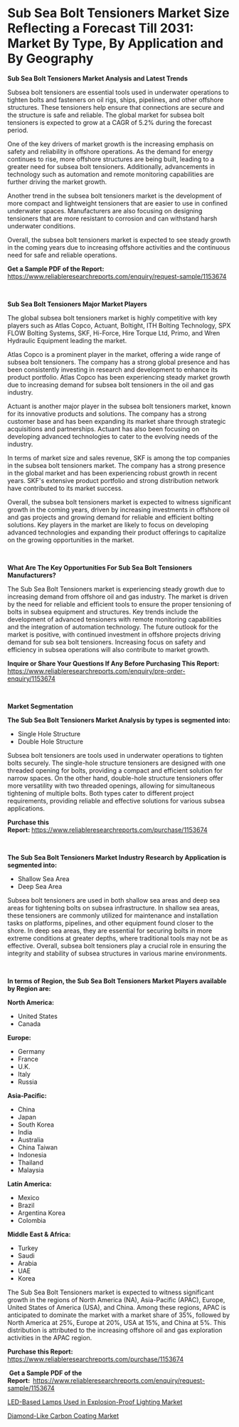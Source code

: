 <p><h1>Sub Sea Bolt Tensioners Market Size Reflecting a Forecast Till 2031: Market By Type, By Application and By Geography</h1></p><p><strong>Sub Sea Bolt Tensioners Market Analysis and Latest Trends</strong></p>
<p><p>Subsea bolt tensioners are essential tools used in underwater operations to tighten bolts and fasteners on oil rigs, ships, pipelines, and other offshore structures. These tensioners help ensure that connections are secure and the structure is safe and reliable. The global market for subsea bolt tensioners is expected to grow at a CAGR of 5.2% during the forecast period. </p><p>One of the key drivers of market growth is the increasing emphasis on safety and reliability in offshore operations. As the demand for energy continues to rise, more offshore structures are being built, leading to a greater need for subsea bolt tensioners. Additionally, advancements in technology such as automation and remote monitoring capabilities are further driving the market growth.</p><p>Another trend in the subsea bolt tensioners market is the development of more compact and lightweight tensioners that are easier to use in confined underwater spaces. Manufacturers are also focusing on designing tensioners that are more resistant to corrosion and can withstand harsh underwater conditions.</p><p>Overall, the subsea bolt tensioners market is expected to see steady growth in the coming years due to increasing offshore activities and the continuous need for safe and reliable operations.</p></p>
<p><strong>Get a Sample PDF of the Report:&nbsp;</strong> <a href="https://www.reliableresearchreports.com/enquiry/request-sample/1153674">https://www.reliableresearchreports.com/enquiry/request-sample/1153674</a></p>
<p>&nbsp;</p>
<p><strong>Sub Sea Bolt Tensioners Major Market Players</strong></p>
<p><p>The global subsea bolt tensioners market is highly competitive with key players such as Atlas Copco, Actuant, Boltight, ITH Bolting Technology, SPX FLOW Bolting Systems, SKF, Hi-Force, Hire Torque Ltd, Primo, and Wren Hydraulic Equipment leading the market.</p><p>Atlas Copco is a prominent player in the market, offering a wide range of subsea bolt tensioners. The company has a strong global presence and has been consistently investing in research and development to enhance its product portfolio. Atlas Copco has been experiencing steady market growth due to increasing demand for subsea bolt tensioners in the oil and gas industry.</p><p>Actuant is another major player in the subsea bolt tensioners market, known for its innovative products and solutions. The company has a strong customer base and has been expanding its market share through strategic acquisitions and partnerships. Actuant has also been focusing on developing advanced technologies to cater to the evolving needs of the industry.</p><p>In terms of market size and sales revenue, SKF is among the top companies in the subsea bolt tensioners market. The company has a strong presence in the global market and has been experiencing robust growth in recent years. SKF's extensive product portfolio and strong distribution network have contributed to its market success.</p><p>Overall, the subsea bolt tensioners market is expected to witness significant growth in the coming years, driven by increasing investments in offshore oil and gas projects and growing demand for reliable and efficient bolting solutions. Key players in the market are likely to focus on developing advanced technologies and expanding their product offerings to capitalize on the growing opportunities in the market.</p></p>
<p>&nbsp;</p>
<p><strong>What Are The Key Opportunities For Sub Sea Bolt Tensioners Manufacturers?</strong></p>
<p><p>The Sub Sea Bolt Tensioners market is experiencing steady growth due to increasing demand from offshore oil and gas industry. The market is driven by the need for reliable and efficient tools to ensure the proper tensioning of bolts in subsea equipment and structures. Key trends include the development of advanced tensioners with remote monitoring capabilities and the integration of automation technology. The future outlook for the market is positive, with continued investment in offshore projects driving demand for sub sea bolt tensioners. Increasing focus on safety and efficiency in subsea operations will also contribute to market growth.</p></p>
<p><strong>Inquire or Share Your Questions If Any Before Purchasing This Report:</strong> <a href="https://www.reliableresearchreports.com/enquiry/pre-order-enquiry/1153674">https://www.reliableresearchreports.com/enquiry/pre-order-enquiry/1153674</a></p>
<p>&nbsp;</p>
<p><strong>Market Segmentation</strong></p>
<p><strong>The Sub Sea Bolt Tensioners Market Analysis by types is segmented into:</strong></p>
<p><ul><li>Single Hole Structure</li><li>Double Hole Structure</li></ul></p>
<p><p>Subsea bolt tensioners are tools used in underwater operations to tighten bolts securely. The single-hole structure tensioners are designed with one threaded opening for bolts, providing a compact and efficient solution for narrow spaces. On the other hand, double-hole structure tensioners offer more versatility with two threaded openings, allowing for simultaneous tightening of multiple bolts. Both types cater to different project requirements, providing reliable and effective solutions for various subsea applications.</p></p>
<p><strong>Purchase this Report:&nbsp;</strong><a href="https://www.reliableresearchreports.com/purchase/1153674">https://www.reliableresearchreports.com/purchase/1153674</a></p>
<p>&nbsp;</p>
<p><strong>The Sub Sea Bolt Tensioners Market Industry Research by Application is segmented into:</strong></p>
<p><ul><li>Shallow Sea Area</li><li>Deep Sea Area</li></ul></p>
<p><p>Subsea bolt tensioners are used in both shallow sea areas and deep sea areas for tightening bolts on subsea infrastructure. In shallow sea areas, these tensioners are commonly utilized for maintenance and installation tasks on platforms, pipelines, and other equipment found closer to the shore. In deep sea areas, they are essential for securing bolts in more extreme conditions at greater depths, where traditional tools may not be as effective. Overall, subsea bolt tensioners play a crucial role in ensuring the integrity and stability of subsea structures in various marine environments.</p></p>
<p>&nbsp;</p>
<p><strong>In terms of Region, the Sub Sea Bolt Tensioners Market Players available by Region are:</strong></p>
<p>
    <p> <strong> North America: </strong>
        <ul>
            <li>United States</li>
            <li>Canada</li>
        </ul>
        </p> 
    <p> <strong> Europe: </strong>
        <ul>
            <li>Germany</li>
            <li>France</li>
            <li>U.K.</li>
            <li>Italy</li>
            <li>Russia</li>
        </ul>
        </p> 
    <p> <strong> Asia-Pacific: </strong>
        <ul>
            <li>China</li>
            <li>Japan</li>
            <li>South Korea</li>
            <li>India</li>
            <li>Australia</li>
            <li>China Taiwan</li>
            <li>Indonesia</li>
            <li>Thailand</li>
            <li>Malaysia</li>
        </ul>
        </p> 
    <p> <strong> Latin America: </strong>
        <ul>
            <li>Mexico</li>
            <li>Brazil</li>
            <li>Argentina Korea</li>
            <li>Colombia</li>
        </ul>
        </p> 
    <p> <strong> Middle East & Africa: </strong>
        <ul>
            <li>Turkey</li>
            <li>Saudi</li>
            <li>Arabia</li>
            <li>UAE</li>
            <li>Korea</li>
        </ul>
    </p>
    </p>
<p><p>The Sub Sea Bolt Tensioners market is expected to witness significant growth in the regions of North America (NA), Asia-Pacific (APAC), Europe, United States of America (USA), and China. Among these regions, APAC is anticipated to dominate the market with a market share of 35%, followed by North America at 25%, Europe at 20%, USA at 15%, and China at 5%. This distribution is attributed to the increasing offshore oil and gas exploration activities in the APAC region.</p></p>
<p><strong>Purchase this Report: </strong><a href="https://www.reliableresearchreports.com/purchase/1153674">https://www.reliableresearchreports.com/purchase/1153674</a></p>
<p>&nbsp;<strong>Get a Sample PDF of the Report:&nbsp;&nbsp;</strong><a href="https://www.reliableresearchreports.com/enquiry/request-sample/1153674">https://www.reliableresearchreports.com/enquiry/request-sample/1153674</a></p>
<p><strong></strong></p>
<p><p><a href="https://github.com/moyahfrancoestellec51j635wcx/Market-Research-Report-List-1/blob/main/led-based-lamps-used-in-explosion-proof-lighting-market.md">LED-Based Lamps Used in Explosion-Proof Lighting Market</a></p><p><a href="https://github.com/suaretopek9/Market-Research-Report-List-1/blob/main/diamond-like-carbon-coating-market.md">Diamond-Like Carbon Coating Market</a></p></p>